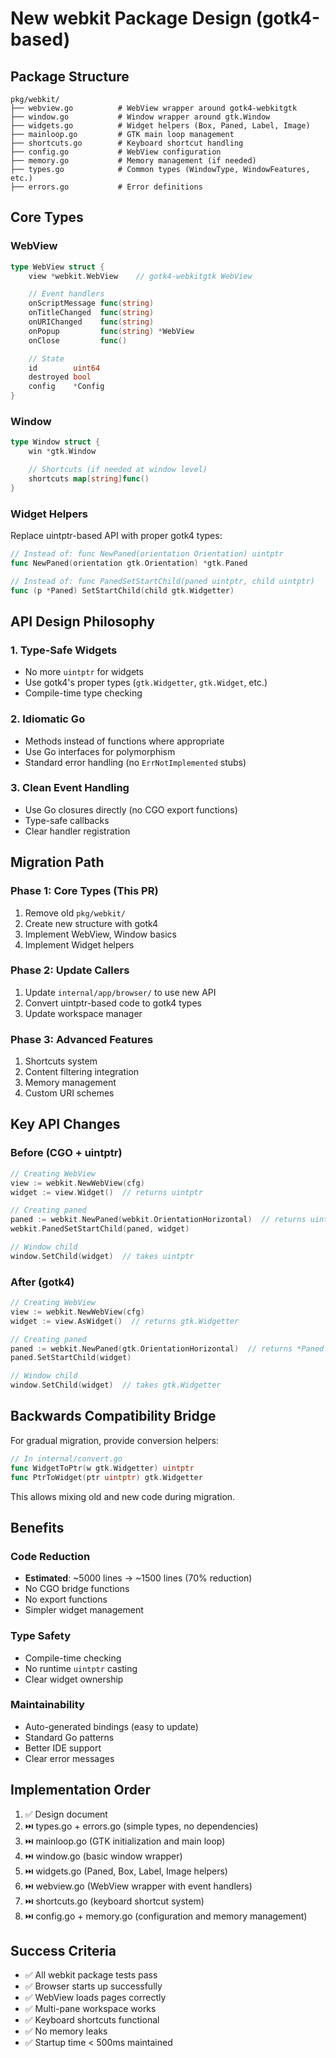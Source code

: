 # New webkit Package Design (gotk4-based)

## Package Structure

```
pkg/webkit/
├── webview.go          # WebView wrapper around gotk4-webkitgtk
├── window.go           # Window wrapper around gtk.Window
├── widgets.go          # Widget helpers (Box, Paned, Label, Image)
├── mainloop.go         # GTK main loop management
├── shortcuts.go        # Keyboard shortcut handling
├── config.go           # WebView configuration
├── memory.go           # Memory management (if needed)
├── types.go            # Common types (WindowType, WindowFeatures, etc.)
├── errors.go           # Error definitions

```

## Core Types

### WebView
```go
type WebView struct {
    view *webkit.WebView    // gotk4-webkitgtk WebView

    // Event handlers
    onScriptMessage func(string)
    onTitleChanged  func(string)
    onURIChanged    func(string)
    onPopup         func(string) *WebView
    onClose         func()

    // State
    id        uint64
    destroyed bool
    config    *Config
}
```

### Window
```go
type Window struct {
    win *gtk.Window

    // Shortcuts (if needed at window level)
    shortcuts map[string]func()
}
```

### Widget Helpers
Replace uintptr-based API with proper gotk4 types:
```go
// Instead of: func NewPaned(orientation Orientation) uintptr
func NewPaned(orientation gtk.Orientation) *gtk.Paned

// Instead of: func PanedSetStartChild(paned uintptr, child uintptr)
func (p *Paned) SetStartChild(child gtk.Widgetter)
```

## API Design Philosophy

### 1. Type-Safe Widgets
- No more `uintptr` for widgets
- Use gotk4's proper types (`gtk.Widgetter`, `gtk.Widget`, etc.)
- Compile-time type checking

### 2. Idiomatic Go
- Methods instead of functions where appropriate
- Use Go interfaces for polymorphism
- Standard error handling (no `ErrNotImplemented` stubs)

### 3. Clean Event Handling
- Use Go closures directly (no CGO export functions)
- Type-safe callbacks
- Clear handler registration

## Migration Path

### Phase 1: Core Types (This PR)
1. Remove old `pkg/webkit/`
2. Create new structure with gotk4
3. Implement WebView, Window basics
4. Implement Widget helpers

### Phase 2: Update Callers
1. Update `internal/app/browser/` to use new API
2. Convert uintptr-based code to gotk4 types
3. Update workspace manager

### Phase 3: Advanced Features
1. Shortcuts system
2. Content filtering integration
3. Memory management
4. Custom URI schemes

## Key API Changes

### Before (CGO + uintptr)
```go
// Creating WebView
view := webkit.NewWebView(cfg)
widget := view.Widget()  // returns uintptr

// Creating paned
paned := webkit.NewPaned(webkit.OrientationHorizontal)  // returns uintptr
webkit.PanedSetStartChild(paned, widget)

// Window child
window.SetChild(widget)  // takes uintptr
```

### After (gotk4)
```go
// Creating WebView
view := webkit.NewWebView(cfg)
widget := view.AsWidget()  // returns gtk.Widgetter

// Creating paned
paned := webkit.NewPaned(gtk.OrientationHorizontal)  // returns *Paned
paned.SetStartChild(widget)

// Window child
window.SetChild(widget)  // takes gtk.Widgetter
```

## Backwards Compatibility Bridge

For gradual migration, provide conversion helpers:
```go
// In internal/convert.go
func WidgetToPtr(w gtk.Widgetter) uintptr
func PtrToWidget(ptr uintptr) gtk.Widgetter
```

This allows mixing old and new code during migration.

## Benefits

### Code Reduction
- **Estimated**: ~5000 lines → ~1500 lines (70% reduction)
- No CGO bridge functions
- No export functions
- Simpler widget management

### Type Safety
- Compile-time checking
- No runtime `uintptr` casting
- Clear widget ownership

### Maintainability
- Auto-generated bindings (easy to update)
- Standard Go patterns
- Better IDE support
- Clear error messages

## Implementation Order

1. ✅ Design document
2. ⏭️ types.go + errors.go (simple types, no dependencies)
3. ⏭️ mainloop.go (GTK initialization and main loop)
4. ⏭️ window.go (basic window wrapper)
5. ⏭️ widgets.go (Paned, Box, Label, Image helpers)
6. ⏭️ webview.go (WebView wrapper with event handlers)
7. ⏭️ shortcuts.go (keyboard shortcut system)
8. ⏭️ config.go + memory.go (configuration and memory management)

## Success Criteria

- ✅ All webkit package tests pass
- ✅ Browser starts up successfully
- ✅ WebView loads pages correctly
- ✅ Multi-pane workspace works
- ✅ Keyboard shortcuts functional
- ✅ No memory leaks
- ✅ Startup time < 500ms maintained
